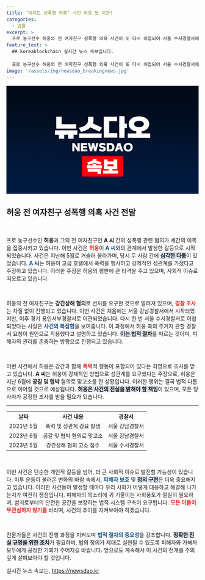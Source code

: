 ```yaml
---
title: ‘데이트 성폭행 의혹’ 사건 허웅 또 이관!
categories:
  - 법률
excerpt: >
  프로 농구선수 허웅의 전 여자친구 성폭행 의혹 사건이 또 다시 이첩되어 서울 수서경찰서에서 수사 중입니다. 허 씨는 강간상해 혐의로 고소당했으며, 사건은 그를 보호하기 위한 조치로 주거지 관할 경찰서로 이동했습니다. 사건의 귀추가 주목받고 있습니다!
feature_text: >
  ## koreablockchain 실시간 뉴스 속보입니다.

  프로 농구선수 허웅의 전 여자친구 성폭행 의혹 사건이 또 다시 이첩되어 서울 수서경찰서에서 수사 중입니다. 허 씨는 강간상해 혐의로 고소당했으며, 사건은 그를 보호하기 위한 조치로 주거지 관할 경찰서로 이동했습니다. 사건의 귀추가 주목받고 있습니다!
image: '/assets/img/newsdao_breakingnews.jpg'
---
```


<p><img src="/assets/img/newsdao_breakingnews.jpg" alt="koreablockchain 속보" /></p>

<h2 data-ke-size="size26">허웅 전 여자친구 성폭행 의혹 사건 전말</h2>

<p data-ke-size="size16">&nbsp;</p>

<p>프로 농구선수인 <b>허웅</b>과 그의 전 여자친구인 <b>A 씨</b> 간의 성폭행 관련 혐의가 세간의 이목을 집중시키고 있습니다. 이번 사건은 <b><span style="color: #ee2323;">허웅</span></b>이 <b><span style="color: #1a5490;">A 씨</span></b>와의 관계에서 발생한 갈등으로 시작되었습니다. 사건은 지난해 5월로 거슬러 올라가며, 당시 두 사람 간에 <b><span style="background-color: #21538527;">심각한 다툼</span></b>이 있었습니다. <b><span style="color: #1a5490;">A 씨</span></b>는 허웅이 고급 호텔에서 폭력을 행사하고 강제적인 성관계를 가졌다고 주장하고 있습니다. 이러한 주장은 허웅의 평판에 큰 타격을 주고 있으며, 사회적 이슈로 떠오르고 있습니다.</p></p>

<p data-ke-size="size16">&nbsp;</p>

<p>허웅의 전 여자친구는 <b>강간상해 혐의</b>로 선처를 요구한 것으로 알려져 있으며, <b><span style="color: #ee2323;">경찰 조사</span></b>는 차질 없이 진행되고 있습니다. 이번 사건은 처음에는 서울 강남경찰서에서 시작되었지만, 이후 경기 용인서부경찰서로 이관되었습니다. 다시 한 번 서울 수서경찰서로 이첩되었다는 사실은 <b><span style="color: #1a5490;">사건의 복잡함</span></b>을 보여줍니다. 이 과정에서 허웅 측의 주거지 관할 경찰서 요청이 원인으로 작용했다고 설명하고 있습니다. <b><span style="background-color: #21538527;">이는 법적 절차</span></b>를 따르는 것이며, 피해자의 권리를 존중하는 방향으로 진행되고 있습니다.</p></p>

<p data-ke-size="size16">&nbsp;</p>

<p>이번 사건에서 허웅은 강간과 함께 <b><span style="color: #ee2323;">폭력</span></b>적 행동이 포함되어 있다는 죄명으로 조사를 받고 있습니다. <b>A 씨</b>는 허웅이 강제적인 방법으로 성관계를 요구했다는 주장으로, 허웅은 지난 6월에 <b>공갈 및 협박</b> 혐의로 맞고소를 한 상황입니다. 이러한 행위는 결국 법적 다툼으로 이어질 것으로 예상됩니다. <b><span style="background-color: #21538527;">허웅은 사건의 진실을 밝혀야 할 책임</span></b>이 있으며, 모든 당사자가 공정한 조사를 받을 필요가 있습니다.</p></p>

<hr />

<table style="width: 100%; border-collapse: collapse;">
    <tr>
        <td style="text-align: center; height: 17px;"><b>날짜</b></td>
        <td style="text-align: center; height: 17px;"><b>사건 내용</b></td>
        <td style="text-align: center; height: 17px;"><b>경찰서</b></td>
    </tr>
    <tr>
        <td style="text-align: center; height: 17px;">2021년 5월</td>
        <td style="text-align: center; height: 17px;">폭력 및 성관계 강요 발생</td>
        <td style="text-align: center; height: 17px;">서울 강남경찰서</td>
    </tr>
    <tr>
        <td style="text-align: center; height: 17px;">2023년 6월</td>
        <td style="text-align: center; height: 17px;">공갈 및 협박 혐의로 맞고소</td>
        <td style="text-align: center; height: 17px;">서울 강남경찰서</td>
    </tr>
    <tr>
        <td style="text-align: center; height: 17px;">2023년 5월</td>
        <td style="text-align: center; height: 17px;">강간상해 혐의 고소 접수</td>
        <td style="text-align: center; height: 17px;">서울 수서경찰서</td>
    </tr>
</table>

<p data-ke-size="size16">&nbsp;</p>

<p>이번 사건은 단순한 개인적 갈등을 넘어, 더 큰 사회적 이슈로 발전할 가능성이 있습니다. 미투 운동이 불러온 변화의 바람 속에서, <b><span style="color: #1a5490;">피해자 보호</span></b> 및 <b><span style="background-color: #21538527;">정의 구현</span></b>은 더욱 중요해지고 있습니다. 이러한 사건들이 발생할 때마다 우리 사회가 어떻게 대응하고 해결해 나가는지가 여전히 쟁점입니다. 피해자의 목소리에 귀 기울이는 사회풍토가 절실히 필요하며, 범죄로부터의 안전한 공간을 보장하는 법적 시스템 구축이 요구됩니다. <b><span style="color: #ee2323;">모든 이들이 무관심하지 않기를</span></b> 바라며, 사건의 추이를 지켜보아야 하겠습니다.</p></p>

<p data-ke-size="size16">&nbsp;</p>

<p>전문가들은 사건의 진행 과정을 지켜보며 <b><span style="color: #1a5490;">법적 절차의 중요성</span></b>을 강조합니다. <b><span style="background-color: #21538527;">정확한 진실 규명을 위한 조치</span></b>가 필요하며, 법의 정의가 제대로 실현될 수 있도록 피해자와 가해자 모두에게 공정한 기회가 주어지길 바랍니다. 앞으로도 계속해서 이 사건의 전개를 주의 깊게 살펴보아야 할 것입니다.</p>
실시간 뉴스 속보는, <a href="https://newsdao.kr" rel="dofollow">https://newsdao.kr</a>


